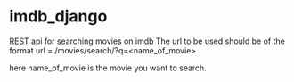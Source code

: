 # imdb_django
REST api for searching movies on imdb
The url to be used should be of the format 
url = /movies/search/?q=<name_of_movie>

here name_of_movie is the movie you want to search. 
